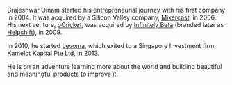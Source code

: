 ---
---

Brajeshwar Oinam started his entrepreneurial journey with his first company in 2004. It was acquired by a Silicon Valley company, [Mixercast](https://www.crunchbase.com/organization/mixercast), in 2006. His next venture, [oCricket](https://ocricket.com), was acquired by [Infinitely Beta](https://www.crunchbase.com/organization/infinitely-beta) (branded later as [Helpshift](https://www.helpshift.com)), in 2009.

In 2010, he started [Levoma](https://www.crunchbase.com/organization/levoma), which exited to a Singapore Investment firm, [Kamelot Kapital Pte Ltd](https://www.sgpbusiness.com/company/Kamelot-Kapital-Pte-Ltd), in 2013.

He is on an adventure learning more about the world and building beautiful and meaningful products to improve it.
